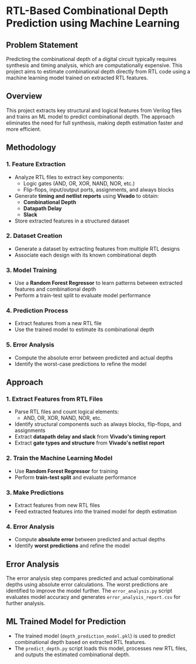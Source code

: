 # RTL-Based Combinational Depth Prediction using Machine Learning

## Problem Statement
Predicting the combinational depth of a digital circuit typically requires synthesis and timing analysis, which are computationally expensive. This project aims to estimate combinational depth directly from RTL code using a machine learning model trained on extracted RTL features.

## Overview
This project extracts key structural and logical features from Verilog files and trains an ML model to predict combinational depth. The approach eliminates the need for full synthesis, making depth estimation faster and more efficient.

## Methodology

### 1. Feature Extraction
- Analyze RTL files to extract key components:
  - Logic gates (AND, OR, XOR, NAND, NOR, etc.)
  - Flip-flops, input/output ports, assignments, and always blocks
- Generate **timing and netlist reports** using **Vivado** to obtain:
  - **Combinational Depth**
  - **Datapath Delay**
  - **Slack**
- Store extracted features in a structured dataset

### 2. Dataset Creation
- Generate a dataset by extracting features from multiple RTL designs
- Associate each design with its known combinational depth

### 3. Model Training
- Use a **Random Forest Regressor** to learn patterns between extracted features and combinational depth
- Perform a train-test split to evaluate model performance

### 4. Prediction Process
- Extract features from a new RTL file
- Use the trained model to estimate its combinational depth

### 5. Error Analysis
- Compute the absolute error between predicted and actual depths
- Identify the worst-case predictions to refine the model

## Approach

### 1. Extract Features from RTL Files
- Parse RTL files and count logical elements:
  - AND, OR, XOR, NAND, NOR, etc.
- Identify structural components such as always blocks, flip-flops, and assignments
- Extract **datapath delay and slack** from **Vivado's timing report**
- Extract **gate types and structure** from **Vivado's netlist report**

### 2. Train the Machine Learning Model
- Use **Random Forest Regressor** for training
- Perform **train-test split** and evaluate performance

### 3. Make Predictions
- Extract features from new RTL files
- Feed extracted features into the trained model for depth estimation

### 4. Error Analysis
- Compute **absolute error** between predicted and actual depths
- Identify **worst predictions** and refine the model

## Error Analysis
The error analysis step compares predicted and actual combinational depths using absolute error calculations. The worst predictions are identified to improve the model further. The `error_analysis.py` script evaluates model accuracy and generates `error_analysis_report.csv` for further analysis.

## ML Trained Model for Prediction
- The trained model (`depth_prediction_model.pkl`) is used to predict combinational depth based on extracted RTL features.
- The `predict_depth.py` script loads this model, processes new RTL files, and outputs the estimated combinational depth.
